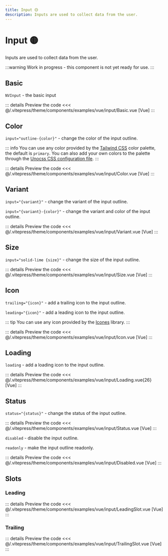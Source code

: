 ```yaml
---
title: Input 🟡
description: Inputs are used to collect data from the user.
---
```


# Input 🟡

Inputs are used to collect data from the user.

:::warning
Work in progress - this component is not yet ready for use.
:::

## Basic
`NVInput` - the basic input

<AppExemplar>
  <ExampleVueInputBasic/>
</AppExemplar>

::: details Preview the code
  <<< @/.vitepress/theme/components/examples/vue/input/Basic.vue [Vue]
:::

## Color
`input="outline-{color}"` - change the color of the input outline.

::: info
You can use any color provided by the [Tailwind CSS](https://tailwindcss.com/docs/customizing-colors) color palette, the default is `primary`. You can also add your own colors to the palette through the [Unocss CSS configuration file](https://unocss.dev/guide/config-file).
:::

<AppExemplar>
  <ExampleVueInputColor/>
</AppExemplar>

::: details Preview the code
  <<< @/.vitepress/theme/components/examples/vue/input/Color.vue [Vue]
:::


## Variant
`input="{variant}"` - change the variant of the input outline.

`input="{variant}-{color}"` - change the variant and color of the input outline.

<AppExemplar>
  <ExampleVueInputVariant/>
</AppExemplar>

::: details Preview the code
  <<< @/.vitepress/theme/components/examples/vue/input/Variant.vue [Vue]
:::

## Size
`input="solid-lime {size}"` - change the size of the input outline.

<AppExemplar>
  <ExampleVueInputSize/>
</AppExemplar>

::: details Preview the code
  <<< @/.vitepress/theme/components/examples/vue/input/Size.vue [Vue]
:::

## Icon
`trailing="{icon}"` - add a trailing icon to the input outline.

`leading="{icon}"` - add a leading icon to the input outline.

::: tip
You can use any icon provided by the [Icones](https://icones.js.org/) library.
:::

<AppExemplar>
  <ExampleVueInputIcon/>
</AppExemplar>

::: details Preview the code
  <<< @/.vitepress/theme/components/examples/vue/input/Icon.vue [Vue]
:::

## Loading
`loading` - add a loading icon to the input outline.

<AppExemplar>
  <ExampleVueInputLoading/>
</AppExemplar>

::: details Preview the code
  <<< @/.vitepress/theme/components/examples/vue/input/Loading.vue{26} [Vue]
:::

## Status
`status="{status}"` - change the status of the input outline.

<AppExemplar>
  <ExampleVueInputStatus/>
</AppExemplar>

::: details Preview the code
  <<< @/.vitepress/theme/components/examples/vue/input/Status.vue [Vue]
:::

`disabled` - disable the input outline.

`readonly` - make the input outline readonly.

<AppExemplar>
  <ExampleVueInputDisabled/>
</AppExemplar>

::: details Preview the code
  <<< @/.vitepress/theme/components/examples/vue/input/Disabled.vue [Vue]
:::

## Slots
### Leading

<AppExemplar>
  <ExampleVueInputLeadingSlot/>
</AppExemplar>

::: details Preview the code
  <<< @/.vitepress/theme/components/examples/vue/input/LeadingSlot.vue [Vue]
:::


### Trailing

<AppExemplar>
  <ExampleVueInputTrailingSlot/>
</AppExemplar>

::: details Preview the code
  <<< @/.vitepress/theme/components/examples/vue/input/TrailingSlot.vue [Vue]
:::


